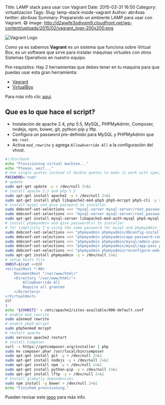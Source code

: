 Title: LAMP stack para usar con Vagrant
Date: 2015-03-31 16:50
Category: virtualizacion
Tags: 
Slug: lamp-stack-inside-vagrant
Author: abr4xas
twitter: abr4xas
Summary: Preparando un ambiente LAMP para usar con Vagrant. :smile:
image: http://d2wwfe3odivqm9.cloudfront.net/wp-content/uploads/2015/02/vagrant_logo-200x200.png

![Vagrant Logo](/images/logo_vagrant.png)

Como ya es sabemos **Vagrant** es un sistema que funciona sobre Virtual Box, es un software que sirve para instalar máquinas virtuales con otros Sistemas Operativos en nuestro equipo.

Pre-requisitos:
Hay 2 herramientas que debes tener en tu maquina para que puedas usar esta gran herramienta:

* [Vagrant](http://www.vagrantup.com/downloads.html)
* [VirtualBox](https://www.virtualbox.org/wiki/Downloads)

Para más info clic [aquí](entorno-virtual-vagrant.html).

## Que es lo que hace el script?

* Instalación de apache 2.4, php 5.5, MySQL, PHPMyAdmin, Composer, nodejs, npm, bower, git, python-pip y lftp.
* Configura un password pre-definido para MySQL y PHPMyAdmin que es: ```root```.
* Activa ```mod_rewrite``` y agrega ```AllowOverride All``` a la configuración del vhost.

```bash
#!/bin/bash
echo "Provisioning virtual machine..."
echo "Please, wait..."
# Use single quotes instead of double quotes to make it work with special-character passwords
PASSWORD='root'
# update 
sudo apt-get update -y > /dev/null 2>&1
# install apache 2.5 and php 5.5
sudo apt-get install apache2 -y > /dev/null 2>&1
sudo apt-get install php5 libapache2-mod-php5 php5-mcrypt php5-cli -y > /dev/null 2>&1
# install mysql and give password to installer
sudo debconf-set-selections <<< "mysql-server mysql-server/root_password password $PASSWORD"
sudo debconf-set-selections <<< "mysql-server mysql-server/root_password_again password $PASSWORD"
sudo apt-get install mysql-server libapache2-mod-auth-mysql php5-mysql -y > /dev/null 2>&1
# install phpmyadmin and give password(s) to installer
# for simplicity I'm using the same password for mysql and phpmyadmin
sudo debconf-set-selections <<< "phpmyadmin phpmyadmin/dbconfig-install boolean true"
sudo debconf-set-selections <<< "phpmyadmin phpmyadmin/app-password-confirm password $PASSWORD"
sudo debconf-set-selections <<< "phpmyadmin phpmyadmin/mysql/admin-pass password $PASSWORD"
sudo debconf-set-selections <<< "phpmyadmin phpmyadmin/mysql/app-pass password $PASSWORD"
sudo debconf-set-selections <<< "phpmyadmin phpmyadmin/reconfigure-webserver multiselect apache2"
sudo apt-get install phpmyadmin -y > /dev/null 2>&1
# setup hosts file
VHOST=$(cat <<EOF
<VirtualHost *:80>
    DocumentRoot "/var/www/html/"
    <Directory "/var/www/html/">
        AllowOverride All
        Require all granted
    </Directory>
</VirtualHost>
EOF
)
echo "${VHOST}" > /etc/apache2/sites-available/000-default.conf
# enable mod_rewrite
sudo a2enmod rewrite
# enable php5-mcrypt
sudo php5enmod mcrypt
# restart apache
sudo service apache2 restart
# install Composer
curl -s https://getcomposer.org/installer | php
sudo mv composer.phar /usr/local/bin/composer
sudo apt-get install git -y > /dev/null 2>&1
sudo apt-get install nodejs -y > /dev/null 2>&1
sudo apt-get install npm -y > /dev/null 2>&1
sudo apt-get install python-pip -y > /dev/null 2>&1
sudo apt-get install lftp -y > /dev/null 2>&1
# Install globally dependencies
sudo npm install -g bower > /dev/null 2>&1
echo "Finished provisioning."
```

Pueden revisar este [repo](https://github.com/abr4xas/vagrant-config) para más info.